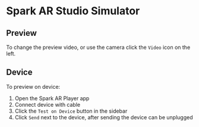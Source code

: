 # Spark AR Studio Simulator

## Preview

To change the preview video, or use the camera click the `Video` icon on the left.

## Device

To preview on device:

1. Open the Spark AR Player app
2. Connect device with cable
3. Click the `Test on Device` button in the sidebar
4. Click `Send` next to the device, after sending the device can be unplugged

